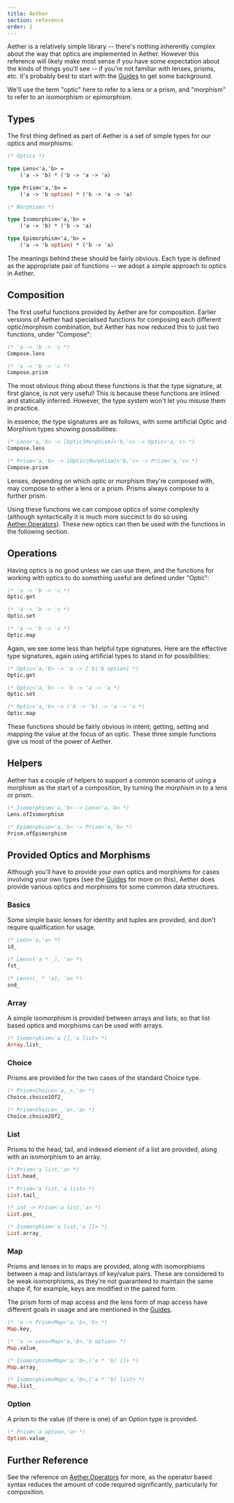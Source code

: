 ```yaml
---
title: Aether
section: reference
order: 2
---
```


Aether is a relatively simple library -- there's nothing inherently complex about the way that optics are implemented in Aether. However this reference will likely make most sense if you have some expectation about the kinds of things you'll see -- if you're not familiar with lenses, prisms, etc. it's probably best to start with the [Guides][guides] to get some background.

We'll use the term "optic" here to refer to a lens or a prism, and "morphism" to refer to an isomorphism or epimorphism.

## Types

The first thing defined as part of Aether is a set of simple types for our optics and morphisms:

```ocaml
(* Optics *)

type Lens<'a,'b> =
    ('a -> 'b) * ('b -> 'a -> 'a)

type Prism<'a,'b> =
    ('a -> 'b option) * ('b -> 'a -> 'a)

(* Morphisms *)

type Isomorphism<'a,'b> =
    ('a -> 'b) * ('b -> 'a)

type Epimorphism<'a,'b> =
    ('a -> 'b option) * ('b -> 'a)
```
    
The meanings behind these should be fairly obvious. Each type is defined as the appropriate pair of functions -- we adopt a simple approach to optics in Aether.

## Composition

The first useful functions provided by Aether are for composition. Earlier versions of Aether had specialised functions for composing each different optic/morphism combination, but Aether has now reduced this to just two functions, under "Compose":

```ocaml
(* 'a -> 'b -> 'c *)
Compose.lens

(* 'a -> 'b -> 'c *)
Compose.prism
```

The most obvious thing about these functions is that the type signature, at first glance, is not very useful! This is because these functions are inlined and statically inferred. However, the type system won't let you misuse them in practice.

In essence, the type signatures are as follows, with some artificial Optic and Morphism types showing possibilities:

```ocaml
(* Lens<'a,'b> -> [Optic|Morphism]<'b,'c> -> Optic<'a,'c> *)
Compose.lens

(* Prism<'a,'b> -> [Optic|Morphism]<'b,'c> -> Prism<'a,'c> *)
Compose.prism
```

Lenses, depending on which optic or morphism they're composed with, may compose to either a lens or a prism. Prisms always compose to a further prism.

Using these functions we can compose optics of some complexity (although syntactically it is much more succinct to do so using [Aether.Operators][aether.operators]). These new optics can then be used with the functions in the following section.

## Operations

Having optics is no good unless we can use them, and the functions for working with optics to do something useful are defined under "Optic":

```ocaml
(* 'a -> 'b -> 'c *)
Optic.get

(* 'a -> 'b -> 'c *)
Optic.set

(* 'a -> 'b -> 'c *)
Optic.map
```

Again, we see some less than helpful type signatures. Here are the effective type signatures, again using artificial types to stand in for possibilities:

```ocaml
(* Optic<'a,'b> -> 'a -> ['b|'b option] *)
Optic.get

(* Optic<'a,'b> -> 'b -> 'a -> 'a *)
Optic.set

(* Optic<'a,'b> -> ('b -> 'b) -> 'a -> 'a *)
Optic.map
```

These functions should be fairly obvious in intent; getting, setting and mapping the value at the focus of an optic. These three simple functions give us most of the power of Aether.

## Helpers

Aether has a couple of helpers to support a common scenario of using a morphism as the start of a composition, by turning the morphism in to a lens or prism.

```ocaml
(* Isomorphism<'a,'b> -> Lens<'a,'b> *)
Lens.ofIsomorphism

(* Epimorphism<'a,'b> -> Prism<'a,'b> *)
Prism.ofEpimorphism
```

## Provided Optics and Morphisms

Although you'll have to provide your own optics and morphisms for cases involving your own types (see the [Guides][guides] for more on this), Aether does provide various optics and morphisms for some common data structures.

### Basics

Some simple basic lenses for identity and tuples are provided, and don't require qualification for usage.

```ocaml
(* Lens<'a,'a> *)
id_

(* Lens<('a * _), 'a> *)
fst_

(* Lens<(_ * 'a), 'a> *)
snd_
```

### Array

A simple isomorphism is provided between arrays and lists, so that list based optics and morphisms can be used with arrays.

```ocaml
(* Isomorphism<'a [],'a list> *)
Array.list_
```

### Choice

Prisms are provided for the two cases of the standard Choice type.

```ocaml
(* Prism<Choice<'a,_>,'a> *)
Choice.choice1Of2_

(* Prism<Choice<_,'a>,'a> *)
Choice.choice2Of2_
```

### List

Prisms to the head, tail, and indexed element of a list are provided, along with an isomorphism to an array.

```ocaml
(* Prism<'a list,'a> *)
List.head_

(* Prism<'a list,'a list> *)
List.tail_

(* int -> Prism<'a list,'a> *)
List.pos_

(* Isomorphism<'a list,'a []> *)
List.array_
```

### Map

Prisms and lenses in to maps are provided, along with isomorphisms between a map and lists/arrays of key/value pairs. These are considered to be weak isomorphisms, as they're not guaranteed to maintain the same shape if, for example, keys are modified in the paired form.

The prism form of map access and the lens form of map access have different goals in usage and are mentioned in the [Guides][guides].

```ocaml
(* 'a -> Prism<Map<'a,'b>,'b> *)
Map.key_

(* 'a -> Lens<Map<'a,'b>,'b option> *)
Map.value_

(* Isomorphism<Map<'a,'b>,('a * 'b) []> *)
Map.array_

(* Isomorphism<Map<'a,'b>,('a * 'b) list> *)
Map.list_
```

### Option

A prism to the value (if there is one) of an Option type is provided.

```ocaml
(* Prism<'a option,'a> *)
Option.value_
```

## Further Reference

See the reference on [Aether.Operators][aether.operators] for more, as the operator based syntax reduces the amount of code required significantly, particularly for composition.

<!--- Local --->

[guides]: /aether/guides
[aether.operators]: /aether/reference/aether.operators.html

